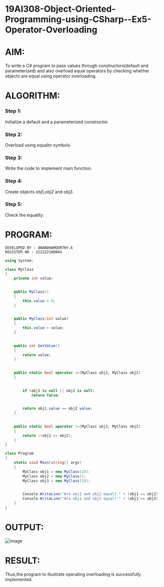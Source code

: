 # 19AI308-Object-Oriented-Programming-using-CSharp--Ex5-Operator-Overloading

# AIM:
To write a C# program to pass values through constructors(default and parameterized) and also overload equal operators by checking whether objects 
are equal using operator overloading. 

# ALGORITHM:
### Step 1:
Initialize a default and a parameterized constructor.

### Step 2:
Overload using equalto symbols.

### Step 3:
Write the code to implement main function.

### Step 4:
Create objects obj1,obj2 and obj3.

### Step 5:
Check the equality.

# PROGRAM:
```
DEVELOPED BY : ANANDHAMOORTHY.k
REGISTER NO : 212222100004
```
```c#
using System;

class MyClass
{
    private int value;

    
    public MyClass()
    {
        this.value = 0;
    }

  
    public MyClass(int value)
    {
        this.value = value;
    }

    
    public int GetValue()
    {
        return value;
    }

   
    public static bool operator ==(MyClass obj1, MyClass obj2)
    {

       
        if (obj1 is null || obj2 is null)
            return false;

        
        return obj1.value == obj2.value;
    }

    
    public static bool operator !=(MyClass obj1, MyClass obj2)
    {
        return !(obj1 == obj2);
    }
}

class Program
{
    static void Main(string[] args)
    {
        MyClass obj1 = new MyClass(10);
        MyClass obj2 = new MyClass(); 
        MyClass obj3 = new MyClass(10);

   
        Console.WriteLine("Are obj1 and obj2 equal? " + (obj1 == obj2));
        Console.WriteLine("Are obj1 and obj3 equal? " + (obj1 == obj3));
    }
}
```
# OUTPUT:
![image](https://github.com/22008686/19AI308-Object-Oriented-Programming-using-CSharp--Ex5-Operator-Overloading/assets/118916413/8be35424-35be-41c7-bc95-a8da2ad8522a)

# RESULT:
Thus,the program to illustrate operating overloading is successfully implemented.
